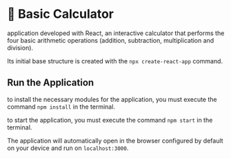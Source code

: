 # 📌 Basic Calculator
application developed with React, an interactive calculator that performs the four basic arithmetic operations (addition, subtraction, multiplication and division). 

Its initial base structure is created with the `npx create-react-app` command.

## Run the Application
to install the necessary modules for the application, you must execute the command `npm install` in the terminal.

to start the application, you must execute the command `npm start` in the terminal.

The application will automatically open in the browser configured by default on your device and run on `localhost:3000`.
